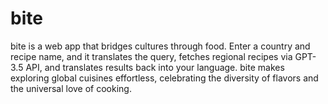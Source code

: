 # bite
 bite is a web app that bridges cultures through food. Enter a country and recipe name, and it translates the query, fetches regional recipes via GPT-3.5 API, and translates results back into your language. bite makes exploring global cuisines effortless, celebrating the diversity of flavors and the universal love of cooking.
